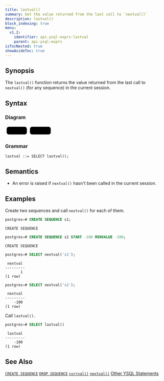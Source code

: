 ```yaml
---
title: lastval()
summary: Get the value returned from the last call to `nextval()`
description: lastval()
block_indexing: true
menu:
  v1.2:
    identifier: api-ysql-exprs-lastval
    parent: api-ysql-exprs
isTocNested: true
showAsideToc: true
---
```


## Synopsis
The `lastval()` function returns the value returned from the last call to `nextval()` (for any sequence) in the current session.

## Syntax

### Diagram
<svg class="rrdiagram" version="1.1" xmlns:xlink="http://www.w3.org/1999/xlink" xmlns="http://www.w3.org/2000/svg" width="154" height="35" viewbox="0 0 154 35"><path class="connector" d="M0 22h5m66 0h10m68 0h5"/><rect class="literal" x="5" y="5" width="66" height="25" rx="7"/><text class="text" x="15" y="22">SELECT</text><rect class="literal" x="81" y="5" width="68" height="25" rx="7"/><text class="text" x="91" y="22">lastval()</text></svg>

### Grammar
```
lastval ::= SELECT lastval();
```

## Semantics
- An error is raised if `nextval()` hasn't been called in the current session.

## Examples

Create two sequences and call `nextval()` for each of them.

```sql
postgres=# CREATE SEQUENCE s1;
```
```
CREATE SEQUENCE
```
```sql
postgres=# CREATE SEQUENCE s2 START -100 MINVALUE -100;
```
```
CREATE SEQUENCE
```
```sql
postgres=# SELECT nextval('s1');
```
```
 nextval
---------
       1
(1 row)
```
```sql
postgres=# SELECT nextval('s2');
```
```
 nextval
---------
    -100
(1 row)
```

Call `lastval()`.

```sql
postgres=# SELECT lastval()
```
```
 lastval
---------
    -100
(1 row)

```

## See Also
[`CREATE SEQUENCE`](../create_sequence)
[`DROP SEQUENCE`](../drop_sequence)
[`currval()`](../currval_sequence)
[`nextval()`](../nextval_sequence)
[Other YSQL Statements](..)
